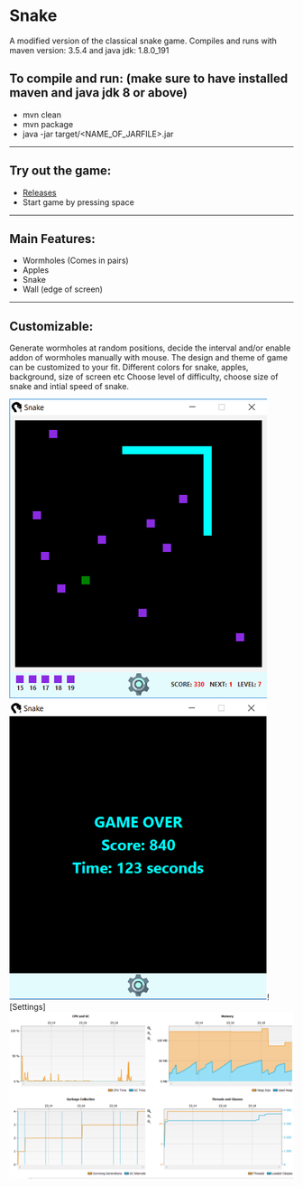 # Snake
A modified version of the classical snake game. 
Compiles and runs with maven version: 3.5.4 and java jdk: 1.8.0_191

## To compile and run: (make sure to have installed maven and java jdk 8 or above)
* mvn clean
* mvn package
* java -jar target/<NAME_OF_JARFILE>.jar
-------------------------------------------------------------------
## Try out the game:
 * [Releases](https://github.com/JacobEkedahl/Snake/releases)
 * Start game by pressing space
-------------------------------------------------------------------
## Main Features:
 * Wormholes (Comes in pairs)
 * Apples
 * Snake
 * Wall (edge of screen) 
 ------------------------------------------------------------------
## Customizable:
Generate wormholes at random positions, decide the interval and/or enable addon of wormholes manually with mouse.
The design and theme of game can be customized to your fit. Different colors for snake, apples, background, size of screen etc
Choose level of difficulty, choose size of snake and intial speed of snake.

![In Game](https://github.com/JacobEkedahl/Snake/blob/master/snake/src/main/resources/preview/gamedark.png?raw=true "In Game")![Game Over](https://github.com/JacobEkedahl/Snake/blob/master/snake/src/main/resources/preview/gameoverdark.png?raw=true "Game Over")![Settings]
![Stats](https://github.com/JacobEkedahl/Snake/blob/master/snake/src/main/resources/preview/statistics.PNG?raw=true "Stats")
